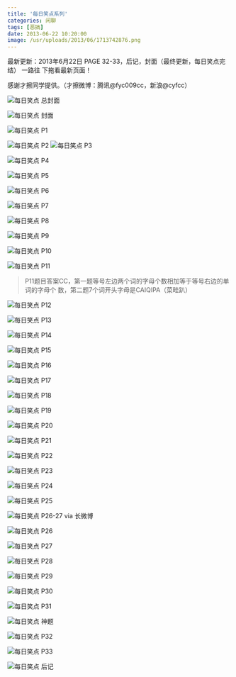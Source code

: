 ```yaml
---
title: '每日笑点系列'
categories: 闲聊
tags: [恶搞]
date: 2013-06-22 10:20:00
image: /usr/uploads/2013/06/1713742876.png
---
```


最新更新：2013年6月22日 PAGE 32-33，后记，封面（最终更新，每日笑点完结） 一路往
下拖看最新页面！

感谢才擦同学提供。（才擦微博：腾讯@fyc009cc，新浪@cyfcc）

![每日笑点 总封面](../../../../usr/uploads/2013/06/1713742876.png)

![每日笑点 封面](../../../../usr/uploads/2013/06/3910097751.jpg)

![每日笑点 P1](../../../../usr/uploads/2013/03/4091667684.jpg)

![每日笑点 P2](../../../../usr/uploads/2013/03/3862196970.jpg)
![每日笑点 P3](../../../../usr/uploads/2013/03/2523647707.jpg)

![每日笑点 P4](../../../../usr/uploads/2013/03/2925451167.jpg)

![每日笑点 P5](../../../../usr/uploads/2013/03/1267503340.jpg)

![每日笑点 P6](../../../../usr/uploads/2013/03/3204030161.jpg)

![每日笑点 P7](../../../../usr/uploads/2013/03/964518455.jpg)

![每日笑点 P8](../../../../usr/uploads/2013/03/4156094677.jpg)

![每日笑点 P9](../../../../usr/uploads/2013/03/4148556026.jpg)

![每日笑点 P10](../../../../usr/uploads/2013/04/39386032.jpg)

![每日笑点 P11](../../../../usr/uploads/2013/04/963805809.jpg)

> P11题目答案CC，第一题等号左边两个词的字母个数相加等于等号右边的单词的字母个
> 数，第二题7个词开头字母是CAIQIPA（菜畦趴）

![每日笑点 P12](../../../../usr/uploads/2013/04/285365098.jpg)

![每日笑点 P13](../../../../usr/uploads/2013/04/2950393274.jpg)

![每日笑点 P14](../../../../usr/uploads/2013/04/3437658715.jpg)

![每日笑点 P15](../../../../usr/uploads/2013/04/3811232362.jpg)

![每日笑点 P16](../../../../usr/uploads/2013/04/1809970584.jpg)

![每日笑点 P17](../../../../usr/uploads/2013/04/4259257432.jpg)

![每日笑点 P18](../../../../usr/uploads/2013/04/1942059448.jpg)

![每日笑点 P19](../../../../usr/uploads/2013/04/1796810230.jpg)

![每日笑点 P20](../../../../usr/uploads/2013/04/814496739.jpg)

![每日笑点 P21](../../../../usr/uploads/2013/04/3667320967.jpg)

![每日笑点 P22](../../../../usr/uploads/2013/04/608174317.jpg)

![每日笑点 P23](../../../../usr/uploads/2013/04/2644998695.jpg)

![每日笑点 P24](../../../../usr/uploads/2013/04/1506083135.jpg)

![每日笑点 P25](../../../../usr/uploads/2013/04/919871035.jpg)

![每日笑点 P26-27 via 长微博](../../../../usr/uploads/2013/05/2107351173.png)

![每日笑点 P26](../../../../usr/uploads/2013/05/3612955970.jpg)

![每日笑点 P27](../../../../usr/uploads/2013/05/3908664521.jpg)

![每日笑点 P28](../../../../usr/uploads/2013/05/1948853953.jpg)

![每日笑点 P29](../../../../usr/uploads/2013/05/351050252.jpg)

![每日笑点 P30](../../../../usr/uploads/2013/06/3401786730.jpg)

![每日笑点 P31](../../../../usr/uploads/2013/06/2392969939.jpg)

![每日笑点 神题](../../../../usr/uploads/2013/06/3792011263.jpg)

![每日笑点 P32](../../../../usr/uploads/2013/06/2568968605.jpg)

![每日笑点 P33](../../../../usr/uploads/2013/06/450412695.jpg)

![每日笑点 后记](../../../../usr/uploads/2013/06/1631862769.jpg)
